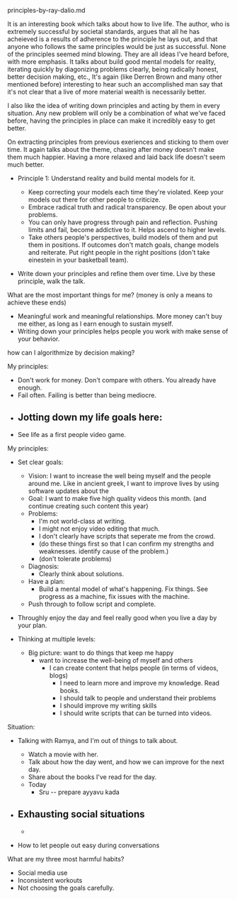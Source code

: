 principles-by-ray-dalio.md

It is an interesting book which talks about how to live life. The author, who is extremely successful by societal standards, argues that all he has acheieved is a results of adherence to the principle he lays out, and that anyone who follows the same principles would be just as successful. None of the principles seemed mind blowing. They are all ideas I've heard before, with more emphasis. It talks about build good mental models for reality, iterating quickly by diagonizing problems clearly, being radically honest, better decision making, etc., It's again (like Derren Brown and many other mentioned before) interesting to hear such an accomplished man say that it's not clear that a live of more material wealth is necessarily better.  

I also like the idea of writing down principles and acting by them in every situation. Any new problem will only be a combination of what we've faced before, having the principles in place can make it incredibly easy to get better. 

On extracting principles from previous exeriences and sticking to them over time. It again talks about the theme, chasing after money doesn't make them much happier. Having a more relaxed and laid back life doesn't seem much better. 

- Principle 1: Understand reality and build mental models for it. 
	- Keep correcting your models each time they're violated. Keep your models out there for other people to criticize. 
	- Embrace radical truth and radical transparency. Be open about your problems.
	- You can only have progress through pain and reflection. Pushing limits and fail, become addictive to it. Helps ascend to higher levels. 
	- Take others people's perspectives, build models of them and put them in positions. If outcomes don't match goals, change models and reiterate. Put right people in the right positions (don't take einestein in your basketball team). 



- Write down your principles and refine them over time. Live by these principle, walk the talk. 


What are the most important things for me? (money is only a means to achieve these ends)
- Meaningful work and meaningful relationships. More money can't buy me either, as long as I earn enough to sustain myself. 
- Writing down your principles helps people you work with make sense of your behavior.


how can I algorithmize by decision making?

My principles:
- Don't work for money. Don't compare with others. You already have enough.
- Fail often. Failing is better than being mediocre. 
- Jotting down my life goals here:
	- 
- See life as a first people video game. 



My principles:


- Set clear goals:
	- Vision: I want to increase the well being myself and the people around me. Like in ancient greek, I want to improve lives by using software updates about the 
	- Goal: I want to make five high quality videos this month. (and continue creating such content this year)
	- Problems:
		- I'm not world-class at writing.
		- I might not enjoy video editing that much.
		- I don't clearly have scripts that seperate me from the crowd. 
		- (do these things first so that I can confirm my strengths and weaknesses. identify cause of the problem.)
		- (don't tolerate problems)
	- Diagnosis:
		- Clearly think about solutions.
	- Have a plan:
		- Build a mental model of what's happening. Fix things. See progress as a machine, fix issues with the machine. 
	- Push through to follow script and complete. 

- Throughly enjoy the day and feel really good when you live a day by your plan.

- Thinking at multiple levels:
	- Big picture: want to do things that keep me happy
		- want to increase the well-being of myself and others
			- I can create content that helps people (in terms of videos, blogs)
				- I need to learn more and improve my knowledge. Read books. 
				- I should talk to people and understand their problems
				- I should improve my writing skills
				- I should write scripts that can be turned into videos. 


Situation:
- Talking with Ramya, and I'm out of things to talk about.
	- Watch a movie with her. 
	- Talk about how the day went, and how we can improve for the next day.
	- Share about the books I've read for the day.
	- Today
		- Sru -- prepare ayyavu kada

- Exhausting social situations
	- 
	- 
- How to let people out easy during conversations

What are my three most harmful habits?
- Social media use
- Inconsistent workouts
- Not choosing the goals carefully. 

